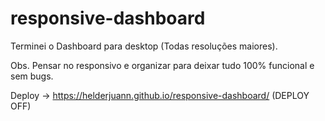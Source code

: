 # responsive-dashboard

Terminei o Dashboard para desktop (Todas resoluções maiores).

Obs. Pensar no responsivo e organizar para deixar tudo 100% funcional e sem bugs.

Deploy -> https://helderjuann.github.io/responsive-dashboard/ (DEPLOY OFF)
